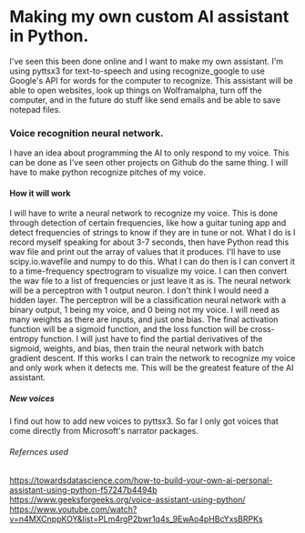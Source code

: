 # Making my own custom AI assistant in Python.

I've seen this been done online and I want to make my own assistant. I'm using pyttsx3 for text-to-speech and using recognize_google to use Google's API  for words for the computer to recognize. This assistant will be able to open websites, look up things on Wolframalpha, turn off the computer, and in the future do stuff like send emails and be able to save notepad files.

### Voice recognition neural network.
I have an idea about programming the AI to only respond to my voice. This can be done as I've seen other projects on Github do the same thing. I will have to make python
recognize pitches of my voice.

#### How it will work
I will have to write a neural network to recognize my voice. This is done through detection of certain frequencies, like how a guitar tuning app and detect frequencies
of strings to know if they are in tune or not. What I do is I record myself speaking for about 3-7 seconds, then have Python read this wav file and print out the
array of values that it produces. I'll have to use scipy.io.wavefile and numpy to do this. What I can do then is I can convert it to a time-frequency spectrogram to 
visualize my voice. I can then convert the wav file to a list of frequencies or just leave it as is. The neural network will be a perceptron with 1 output neuron. I
don't think I would need a hidden layer. The perceptron will be a classification neural network with a binary output, 1 being my voice, and 0 being not my voice.
I will need as many weights as there are inputs, and just one bias. The final activation function will be a sigmoid function, and the loss function will be 
cross-entropy function. I will just have to find the partial derivatives of the sigmoid, weights, and bias, then train the neural network with batch gradient descent.
If this works I can train the network to recognize my voice and only work when it detects me. This will be the greatest feature of the AI assistant.

##### New voices
I find out how to add new voices to pyttsx3. So far I only got voices that come directly from Microsoft's narrator packages.

###### Refernces used
https://towardsdatascience.com/how-to-build-your-own-ai-personal-assistant-using-python-f57247b4494b
https://www.geeksforgeeks.org/voice-assistant-using-python/
https://www.youtube.com/watch?v=n4MXCnppKOY&list=PLm4rgP2bwr1q4s_9EwAo4pHBcYxsBRPKs

